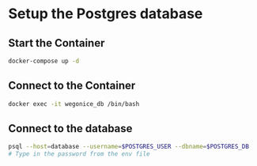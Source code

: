 # Setup the Postgres database

## Start the Container

```bash
docker-compose up -d
```

## Connect to the Container

```bash
docker exec -it wegonice_db /bin/bash
```

## Connect to the database

```bash
psql --host=database --username=$POSTGRES_USER --dbname=$POSTGRES_DB
# Type in the password from the env file
```
